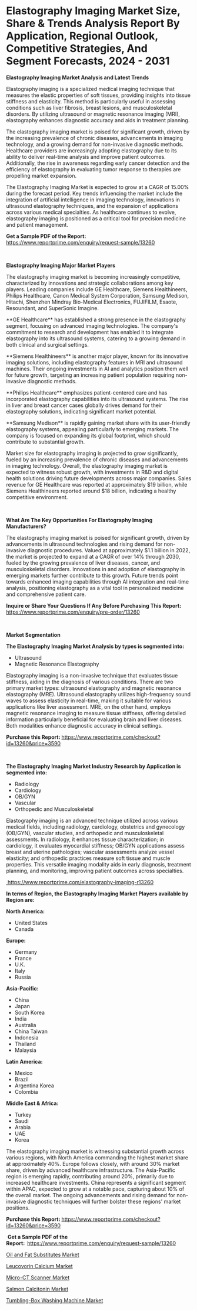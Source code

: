 <p><h1>Elastography Imaging Market Size, Share & Trends Analysis Report By Application, Regional Outlook, Competitive Strategies, And Segment Forecasts, 2024 - 2031</h1></p><p><strong>Elastography Imaging Market Analysis and Latest Trends</strong></p>
<p><p>Elastography imaging is a specialized medical imaging technique that measures the elastic properties of soft tissues, providing insights into tissue stiffness and elasticity. This method is particularly useful in assessing conditions such as liver fibrosis, breast lesions, and musculoskeletal disorders. By utilizing ultrasound or magnetic resonance imaging (MRI), elastography enhances diagnostic accuracy and aids in treatment planning.</p><p>The elastography imaging market is poised for significant growth, driven by the increasing prevalence of chronic diseases, advancements in imaging technology, and a growing demand for non-invasive diagnostic methods. Healthcare providers are increasingly adopting elastography due to its ability to deliver real-time analysis and improve patient outcomes. Additionally, the rise in awareness regarding early cancer detection and the efficiency of elastography in evaluating tumor response to therapies are propelling market expansion.</p><p>The Elastography Imaging Market is expected to grow at a CAGR of 15.00% during the forecast period. Key trends influencing the market include the integration of artificial intelligence in imaging technology, innovations in ultrasound elastography techniques, and the expansion of applications across various medical specialties. As healthcare continues to evolve, elastography imaging is positioned as a critical tool for precision medicine and patient management.</p></p>
<p><strong>Get a Sample PDF of the Report:&nbsp;</strong> <a href="https://www.reportprime.com/enquiry/request-sample/13260">https://www.reportprime.com/enquiry/request-sample/13260</a></p>
<p>&nbsp;</p>
<p><strong>Elastography Imaging Major Market Players</strong></p>
<p><p>The elastography imaging market is becoming increasingly competitive, characterized by innovations and strategic collaborations among key players. Leading companies include GE Healthcare, Siemens Healthineers, Philips Healthcare, Canon Medical System Corporation, Samsung Medison, Hitachi, Shenzhen Mindray Bio-Medical Electronics, FUJIFILM, Esaote, Resoundant, and SuperSonic Imagine.</p><p>**GE Healthcare** has established a strong presence in the elastography segment, focusing on advanced imaging technologies. The company's commitment to research and development has enabled it to integrate elastography into its ultrasound systems, catering to a growing demand in both clinical and surgical settings.</p><p>**Siemens Healthineers** is another major player, known for its innovative imaging solutions, including elastography features in MRI and ultrasound machines. Their ongoing investments in AI and analytics position them well for future growth, targeting an increasing patient population requiring non-invasive diagnostic methods.</p><p>**Philips Healthcare** emphasizes patient-centered care and has incorporated elastography capabilities into its ultrasound systems. The rise in liver and breast cancer cases globally drives demand for their elastography solutions, indicating significant market potential.</p><p>**Samsung Medison** is rapidly gaining market share with its user-friendly elastography systems, appealing particularly to emerging markets. The company is focused on expanding its global footprint, which should contribute to substantial growth.</p><p>Market size for elastography imaging is projected to grow significantly, fueled by an increasing prevalence of chronic diseases and advancements in imaging technology. Overall, the elastography imaging market is expected to witness robust growth, with investments in R&D and digital health solutions driving future developments across major companies. Sales revenue for GE Healthcare was reported at approximately $19 billion, while Siemens Healthineers reported around $18 billion, indicating a healthy competitive environment.</p></p>
<p>&nbsp;</p>
<p><strong>What Are The Key Opportunities For Elastography Imaging Manufacturers?</strong></p>
<p><p>The elastography imaging market is poised for significant growth, driven by advancements in ultrasound technologies and rising demand for non-invasive diagnostic procedures. Valued at approximately $1.1 billion in 2022, the market is projected to expand at a CAGR of over 14% through 2030, fueled by the growing prevalence of liver diseases, cancer, and musculoskeletal disorders. Innovations in and adoption of elastography in emerging markets further contribute to this growth. Future trends point towards enhanced imaging capabilities through AI integration and real-time analysis, positioning elastography as a vital tool in personalized medicine and comprehensive patient care.</p></p>
<p><strong>Inquire or Share Your Questions If Any Before Purchasing This Report:</strong> <a href="https://www.reportprime.com/enquiry/pre-order/13260">https://www.reportprime.com/enquiry/pre-order/13260</a></p>
<p>&nbsp;</p>
<p><strong>Market Segmentation</strong></p>
<p><strong>The Elastography Imaging Market Analysis by types is segmented into:</strong></p>
<p><ul><li>Ultrasound</li><li>Magnetic Resonance Elastography</li></ul></p>
<p><p>Elastography imaging is a non-invasive technique that evaluates tissue stiffness, aiding in the diagnosis of various conditions. There are two primary market types: ultrasound elastography and magnetic resonance elastography (MRE). Ultrasound elastography utilizes high-frequency sound waves to assess elasticity in real-time, making it suitable for various applications like liver assessment. MRE, on the other hand, employs magnetic resonance imaging to measure tissue stiffness, offering detailed information particularly beneficial for evaluating brain and liver diseases. Both modalities enhance diagnostic accuracy in clinical settings.</p></p>
<p><strong>Purchase this Report:&nbsp;</strong><a href="https://www.reportprime.com/checkout?id=13260&price=3590">https://www.reportprime.com/checkout?id=13260&price=3590</a></p>
<p>&nbsp;</p>
<p><strong>The Elastography Imaging Market Industry Research by Application is segmented into:</strong></p>
<p><ul><li>Radiology</li><li>Cardiology</li><li>OB/GYN</li><li>Vascular</li><li>Orthopedic and Musculoskeletal</li></ul></p>
<p><p>Elastography imaging is an advanced technique utilized across various medical fields, including radiology, cardiology, obstetrics and gynecology (OB/GYN), vascular studies, and orthopedic and musculoskeletal assessments. In radiology, it enhances tissue characterization; in cardiology, it evaluates myocardial stiffness; OB/GYN applications assess breast and uterine pathologies; vascular assessments analyze vessel elasticity; and orthopedic practices measure soft tissue and muscle properties. This versatile imaging modality aids in early diagnosis, treatment planning, and monitoring, improving patient outcomes across specialties.</p></p>
<p><a href="https://www.reportprime.com/elastography-imaging-r13260">&nbsp;https://www.reportprime.com/elastography-imaging-r13260</a></p>
<p><strong>In terms of Region, the Elastography Imaging Market Players available by Region are:</strong></p>
<p>
    <p> <strong> North America: </strong>
        <ul>
            <li>United States</li>
            <li>Canada</li>
        </ul>
        </p> 
    <p> <strong> Europe: </strong>
        <ul>
            <li>Germany</li>
            <li>France</li>
            <li>U.K.</li>
            <li>Italy</li>
            <li>Russia</li>
        </ul>
        </p> 
    <p> <strong> Asia-Pacific: </strong>
        <ul>
            <li>China</li>
            <li>Japan</li>
            <li>South Korea</li>
            <li>India</li>
            <li>Australia</li>
            <li>China Taiwan</li>
            <li>Indonesia</li>
            <li>Thailand</li>
            <li>Malaysia</li>
        </ul>
        </p> 
    <p> <strong> Latin America: </strong>
        <ul>
            <li>Mexico</li>
            <li>Brazil</li>
            <li>Argentina Korea</li>
            <li>Colombia</li>
        </ul>
        </p> 
    <p> <strong> Middle East & Africa: </strong>
        <ul>
            <li>Turkey</li>
            <li>Saudi</li>
            <li>Arabia</li>
            <li>UAE</li>
            <li>Korea</li>
        </ul>
    </p>
    </p>
<p><p>The elastography imaging market is witnessing substantial growth across various regions, with North America commanding the highest market share at approximately 40%. Europe follows closely, with around 30% market share, driven by advanced healthcare infrastructure. The Asia-Pacific region is emerging rapidly, contributing around 20%, primarily due to increased healthcare investments. China represents a significant segment within APAC, expected to grow at a notable pace, capturing about 10% of the overall market. The ongoing advancements and rising demand for non-invasive diagnostic techniques will further bolster these regions' market positions.</p></p>
<p><strong>Purchase this Report: </strong><a href="https://www.reportprime.com/checkout?id=13260&price=3590">https://www.reportprime.com/checkout?id=13260&price=3590</a></p>
<p>&nbsp;<strong>Get a Sample PDF of the Report:&nbsp;&nbsp;</strong><a href="https://www.reportprime.com/enquiry/request-sample/13260">https://www.reportprime.com/enquiry/request-sample/13260</a></p>
<p><strong></strong></p>
<p><p><a href="https://medium.com/@graceturner587/the-role-of-oil-and-fat-substitutes-market-applications-bakery-confectionery-products-dairy-a7795b48d6af">Oil and Fat Substitutes Market</a></p><p><a href="https://www.linkedin.com/pulse/leucovorin-calcium-market-trends-analysis-opportunities-challenges-asj0c?trackingId=SngGHkYDTe%2B7GH7laMk%2BGw%3D%3D">Leucovorin Calcium Market</a></p><p><a href="https://medium.com/@candicecromwelld63/micro-ct-scanner-market-research-report-exploring-market-size-and-revenue-analysis-for-micro-ct-037a689e7ac7">Micro-CT Scanner Market</a></p><p><a href="https://www.linkedin.com/pulse/global-salmon-calcitonin-market-trends-innovations-forward-looking-ohl8c?trackingId=qqo2ys42Q%2FqNPl0u3u%2BTZA%3D%3D">Salmon Calcitonin Market</a></p><p><a href="https://issuu.com/reportprime-2/docs/tumbling-box-washing-machine-market_f5c62231e73457">Tumbling-Box Washing Machine Market</a></p></p>